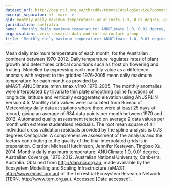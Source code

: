 ```yaml
---
dataset_url: http://dap.nci.org.au/thredds/remoteCatalogService?command=subset&catalog=http://dapds00.nci.org.au/thredds/catalogs/rr9/emast_tern-climate-emast-anuclimate-0_01deg-v1m0_aus-mon-land-tmax-e_01-1970_2012.xml&dataset=eMAST_ANUClimate_mon_tmax_v1m0_1970_2012_agg
excerpt_separator: <!--more-->
gid: monthly-daily-maximum-temperature:-anuclimate-1.0,-0.01-degree,-australian-coverage,-1970-2012
jurisdiction: australia
name: 'Monthly daily maximum temperature: ANUClimate 1.0, 0.01 degree, Australian Coverage, 1970-2012'
organisation: ncris-research-data-and-infrastructure-group
title: 'Monthly daily maximum temperature: ANUClimate 1.0, 0.01 degree, Australian Coverage, 1970-2012'
---
```


Mean daily maximum temperature of each month, for the Australian continent between 1970-2012. Daily temperature regulates rates of plant growth and determines critical conditions such as frost on flowering and fruiting. Modelled by expressing each monthly value as a difference anomaly with respect to the gridded 1976-2005 mean daily maximum temperature for each month as provided by eMAST_ANUClimate_mmn_tmax_v1m0_1976_2005. The monthly anomalies were interpolated by trivariate thin plate smoothing spline functions of longitude, latitude and vertically exaggerated elevation using ANUSPLIN Version 4.5. Monthly data values were calculated from Bureau of Meteorology daily data at stations where there were at least 25 days of record, giving an average of 634 data points per month between 1970 and 2012. Automated quality assessment rejected on average 2 data values per month with extreme studentised residuals. The root mean square of all individual cross validation residuals provided by the spline analysis is 0.73 degrees Centigrade. A comprehensive assessment of the analysis and the factors contributing to the quality of the final interpolated grids is in preparation.  Citation: Michael Hutchinson, Jennifer Kesteven, Tingbao Xu, 2014. Monthly daily maximum temperature: ANUClimate 1.0, 0.01 degree, Australian Coverage, 1970-2012. Australian National University, Canberra, Australia. Obtained from http://dap.nci.org.au, made available by the Ecosystem Modelling and Scaling Infrastructure (eMAST, http://www.emast.org.au) of the Terrestrial Ecosystem Research Network (TERN, http://www.tern.org.au). Accessed [Date accessed].